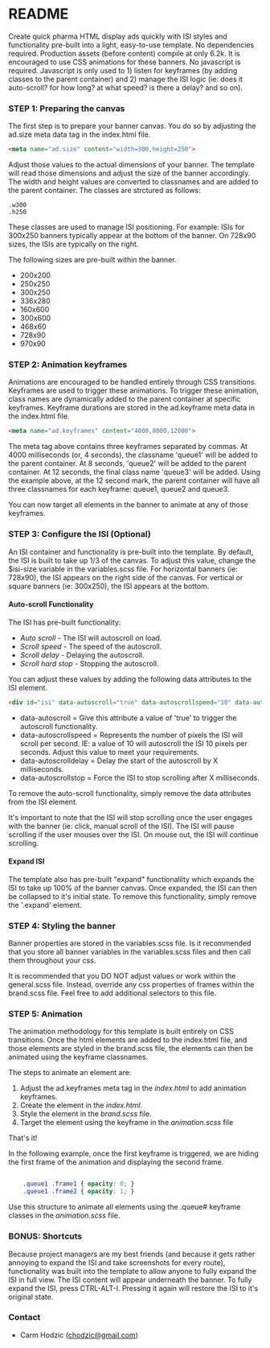 # README #

Create quick pharma HTML display ads quickly with ISI styles and functionality pre-built into a light, easy-to-use template. No dependencies required. Production assets (before content) compile at only 6.2k. It is encouraged to use CSS animations for these banners. No javascript is required. Javascript is only used to 1) listen for keyframes (by adding classes to the parent container) and 2) manage the ISI logic (ie: does it auto-scroll? for how long? at what speed? is there a delay? and so on).


### STEP 1: Preparing the canvas ###

The first step is to prepare your banner canvas. You do so by adjusting the ad.size meta data tag in the index.html file.

```html
<meta name="ad.size" content="width=300,height=250">
```

Adjust those values to the actual dimensions of your banner. The template will read those dimensions and adjust the size of the banner accordingly. The width and height values are converted to classnames and are added to the parent container. The classes are strctured as follows:

```
.w300
.h250
```

These classes are used to manage ISI positioning. For example: ISIs for 300x250 banners typically appear at the bottom of the banner. On 728x90 sizes, the ISIs are typically on the right.

The following sizes are pre-built within the banner.

* 200x200
* 250x250
* 300x250
* 336x280
* 160x600
* 300x600
* 468x60
* 728x90
* 970x90



### STEP 2: Animation keyframes ###

Animations are encouraged to be handled entirely through CSS transitions. Keyframes are used to trigger these animations. To trigger these animation, class names are dynamically added to the parent container at specific keyframes. Keyframe durations are stored in the ad.keyframe meta data in the index.html file.

```html
<meta name="ad.keyframes" content="4000,8000,12000">
```

The meta tag above contains three keyframes separated by commas. At 4000 milliseconds (or, 4 seconds), the classname 'queue1' will be added to the parent container. At 8 seconds, 'queue2' will be added to the parent container. At 12 seconds, the final class name 'queue3' will be added. Using the example above, at the 12 second mark, the parent container will have all three classnames for each keyframe: queue1, queue2 and queue3.

You can now target all elements in the banner to animate at any of those keyframes.


### STEP 3: Configure the ISI (Optional) ###

An ISI container and functionality is pre-built into the template. By default, the ISI is built to take up 1/3 of the canvas. To adjust this value, change the $isi-size variable in the variables.scss file. For horizontal banners (ie: 728x90), the ISI appears on the right side of the canvas. For vertical or square banners (ie: 300x250), the ISI appears at the bottom.

#### Auto-scroll Functionality ####

The ISI has pre-built functionality: 

* *Auto scroll* - The ISI will autoscroll on load.
* *Scroll speed* - The speed of the autoscroll.
* *Scroll delay* - Delaying the autoscroll.
* *Scroll hard stop* - Stopping the autoscroll.

You can adjust these values by adding the following data attributes to the ISI element.

```html
<div id="isi" data-autoscroll="true" data-autoscrollspeed="10" data-autoscrolldelay="1000" data-autoscrollstop="15000">
```

* data-autoscroll = Give this attribute a value of 'true' to trigger the autoscroll functionality.
* data-autoscrollspeed = Represents the number of pixels the ISI will scroll per second. IE: a value of 10 will autoscroll the ISI 10 pixels per seconds. Adjust this value to meet your requirements.
* data-autoscrolldelay = Delay the start of the autoscroll by X milliseconds.
* data-autoscrollstop = Force the ISI to stop scrolling after X milliseconds.

To remove the auto-scroll functionality, simply remove the data attributes from the ISI element.

It's important to note that the ISI will stop scrolling once the user engages with the banner (ie: click, manual scroll of the ISI). The ISI will pause scrolling if the user mouses over the ISI. On mouse out, the ISI will continue scrolling.

#### Expand ISI ####

The template also has pre-built "expand" functionalilty which expands the ISI to take up 100% of the banner canvas. Once expanded, the ISI can then be collapsed to it's initial state. To remove this functionality, simply remove the '.expand' element.



### STEP 4: Styling the banner ###

Banner properties are stored in the variables.scss file. Is it recommended that you store all banner variables in the variables.scss files and then call them throughout your css. 

It is recommended that you DO NOT adjust values or work within the general.scss file. Instead, override any css properties of frames within the brand.scss file. Feel free to add additional selectors to this file.



### STEP 5: Animation ###

The animation methodology for this template is built entirely on CSS transitions. Once the html elements are added to the index.html file, and those elements are styled in the brand.scss file, the elements can then be animated using the keyframe classnames.

The steps to animate an element are:

1. Adjust the ad.keyframes meta tag in the *index.html* to add animation keyframes.
1. Create the element in the *index.html*.
1. Style the element in the *brand.scss* file.
1. Target the element using the keyframe in the *animation.scss* file

That's it!

In the following example, once the first keyframe is triggered, we are hiding the first frame of the animation and displaying the second frame.

```css

	.queue1 .frame1 { opacity: 0; }
	.queue1 .frame2 { opacity: 1; }

```

Use this structure to animate all elements using the .queue# keyframe classes in the *animation.scss* file.


### BONUS: Shortcuts ###

Because project managers are my best friends (and because it gets rather annoying to expand the ISI and take screenshots for every route), functionality was built into the template to allow anyone to fully expand the ISI in full view. The ISI content will appear underneath the banner. To fully expand the ISI, press CTRL-ALT-I. Pressing it again will restore the ISI to it's original state.



### Contact ###

* Carm Hodzic (chodzic@gmail.com)